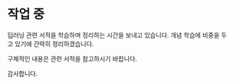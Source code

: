 # 작업 중

딥러닝 관련 서적을 학습하며 정리하는 시간을 보내고 있습니다. 개념 학습에 비중을 두고 있기에 간략히 정리하겠습니다.

구체적인 내용은 관련 서적을 참고하시기 바랍니다. 

감사합니다.
